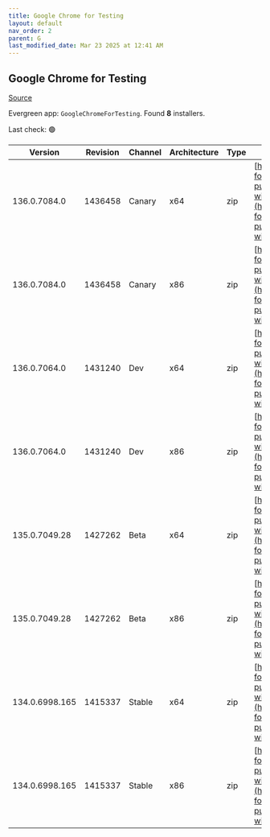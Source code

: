 ```yaml
---
title: Google Chrome for Testing
layout: default
nav_order: 2
parent: G
last_modified_date: Mar 23 2025 at 12:41 AM
---
```


## Google Chrome for Testing

[Source](https://googlechromelabs.github.io/chrome-for-testing/)

Evergreen app: `GoogleChromeForTesting`. Found **8** installers.

Last check: 🟢

| Version        | Revision | Channel | Architecture | Type | URI                                                                                                                                                                                              |
| -------------- | -------- | ------- | ------------ | ---- | ------------------------------------------------------------------------------------------------------------------------------------------------------------------------------------------------ |
| 136.0.7084.0   | 1436458  | Canary  | x64          | zip  | [https://storage.googleapis.com/chrome-for-testing-public/136.0.7084.0/win64/chrome-win64.zip](https://storage.googleapis.com/chrome-for-testing-public/136.0.7084.0/win64/chrome-win64.zip)     |
| 136.0.7084.0   | 1436458  | Canary  | x86          | zip  | [https://storage.googleapis.com/chrome-for-testing-public/136.0.7084.0/win32/chrome-win32.zip](https://storage.googleapis.com/chrome-for-testing-public/136.0.7084.0/win32/chrome-win32.zip)     |
| 136.0.7064.0   | 1431240  | Dev     | x64          | zip  | [https://storage.googleapis.com/chrome-for-testing-public/136.0.7064.0/win64/chrome-win64.zip](https://storage.googleapis.com/chrome-for-testing-public/136.0.7064.0/win64/chrome-win64.zip)     |
| 136.0.7064.0   | 1431240  | Dev     | x86          | zip  | [https://storage.googleapis.com/chrome-for-testing-public/136.0.7064.0/win32/chrome-win32.zip](https://storage.googleapis.com/chrome-for-testing-public/136.0.7064.0/win32/chrome-win32.zip)     |
| 135.0.7049.28  | 1427262  | Beta    | x64          | zip  | [https://storage.googleapis.com/chrome-for-testing-public/135.0.7049.28/win64/chrome-win64.zip](https://storage.googleapis.com/chrome-for-testing-public/135.0.7049.28/win64/chrome-win64.zip)   |
| 135.0.7049.28  | 1427262  | Beta    | x86          | zip  | [https://storage.googleapis.com/chrome-for-testing-public/135.0.7049.28/win32/chrome-win32.zip](https://storage.googleapis.com/chrome-for-testing-public/135.0.7049.28/win32/chrome-win32.zip)   |
| 134.0.6998.165 | 1415337  | Stable  | x64          | zip  | [https://storage.googleapis.com/chrome-for-testing-public/134.0.6998.165/win64/chrome-win64.zip](https://storage.googleapis.com/chrome-for-testing-public/134.0.6998.165/win64/chrome-win64.zip) |
| 134.0.6998.165 | 1415337  | Stable  | x86          | zip  | [https://storage.googleapis.com/chrome-for-testing-public/134.0.6998.165/win32/chrome-win32.zip](https://storage.googleapis.com/chrome-for-testing-public/134.0.6998.165/win32/chrome-win32.zip) |
